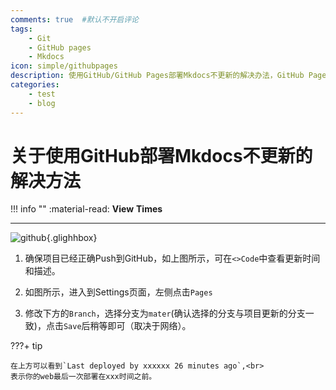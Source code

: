 ```yaml
---
comments: true  #默认不开启评论
tags:
    - Git
    - GitHub pages
    - Mkdocs
icon: simple/githubpages
description: 使用GitHub/GitHub Pages部署Mkdocs不更新的解决办法，GitHub Pages的使用/配置，GitHub分支管理
categories:
    - test 
    - blog
---
```


# 关于使用GitHub部署Mkdocs不更新的解决方法

!!! info  ""
    :material-read: __View__ <span id="busuanzi_value_page_pv"></span> __Times__

---

![github](.\GitHubpages.png 'dasd'){.glighhbox}

1. 确保项目已经正确Push到GitHub，如上图所示，可在`<>Code`中查看更新时间和描述。

2. 如图所示，进入到Settings页面，左侧点击`Pages`
   
3. 修改下方的`Branch`，选择分支为`mater`(确认选择的分支与项目更新的分支一致)，点击`Save`后稍等即可（取决于网络）。

???+ tip

    在上方可以看到`Last deployed by xxxxxx 26 minutes ago`,<br>
    表示你的web最后一次部署在xxx时间之前。













